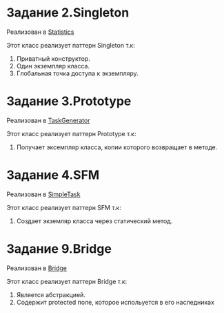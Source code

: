 # Задание 2.Singleton

Реализован в [Statistics](https://github.com/StumpyTax/patterns/blob/main/main/src/main/java/com/stax/main/singleton/Statistics.java)

Этот класс реализует паттерн Singleton т.к:

1. Приватный конструктор.
2. Один экземпляр класса.
3. Глобальная точка доступа к экземпляру.

# Задание 3.Prototype

Реализован в [TaskGenerator](https://github.com/StumpyTax/patterns/blob/main/main/src/main/java/com/stax/main/prototype/TaskGenerator.java)

Этот класс реализует паттерн Prototype т.к:

1. Получает эксемпляр класса, копии которого возвращает в методе.

# Задание 4.SFM

Реализован в [SimpleTask](https://github.com/StumpyTax/patterns/blob/main/main/src/main/java/com/stax/main/prototype/SimpleTask.java)

Этот класс реализует паттерн SFM т.к:

1. Создает экземляр класса через статический метод.

# Задание 9.Bridge

Реализован в [Bridge](https://github.com/StumpyTax/patterns/blob/main/main/src/main/java/com/stax/main/bridge/Desk.java)

Этот класс реализует паттерн Bridge т.к:

1. Является абстракцией.
2. Содержит protected поле, которое испольуется в его наследниках